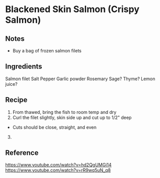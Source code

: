 # Blackened Skin Salmon (Crispy Salmon)
## Notes
- Buy a bag of frozen salmon filets
## Ingredients  
Salmon filet
Salt
Pepper
Garlic powder
Rosemary
Sage?
Thyme?
Lemon juice?

## Recipe
1. From thawed, bring the fish to room temp and dry
2. Curl the filet slightly, skin side up and cut up to 1/2" deep
- Cuts should be close, straight, and even
3. 

## Reference
https://www.youtube.com/watch?v=hd2QgUMGi14
https://www.youtube.com/watch?v=rR9wq5uN_q8